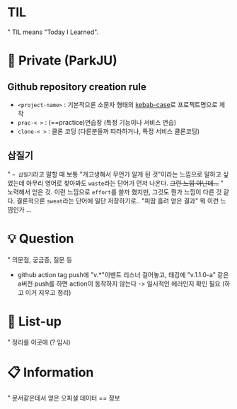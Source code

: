 # TIL
" TIL means "Today I Learned".

# :handshake: Private (ParkJU)
## Github repository creation rule
- `<project-name>` : 기본적으론 소문자 형태의 [kebab-case](https://en.wiktionary.org/wiki/kebab_case)로 프로젝트명으로 제작
- `prac-< >` : (==practice)연습장 (특정 기능이나 서비스 연습)
- `clone-< >` : 클론 코딩 (다른분들꺼 따라하거나, 특정 서비스 클론코딩)

## 삽질기
" `~ 삽질기`라고 말할 때 보통 "개고생해서 무언가 알게 된 것"이라는 느낌으로 말하고 싶었는데 아무리 영어로 찾아봐도 `waste`라는 단어가 먼저 나온다. ~~그런 느낌 아닌데...~~
" 노력해서 얻은 것. 이런 느낌으로 `effort`를 쓸까 했지만, 그것도 뭔가 느낌이 다른 것 같다. 결론적으론 `sweat`라는 단어에 일단 저장하기로.. "피땀 흘려 얻은 결과" 뭐 이런 느낌인가 ...

# :bulb: Question
" 의문점, 궁금증, 질문 등
- github action tag push에 "v.*"이벤트 리스너 걸어놓고, 태깅에 "v.1.1.0-a" 같은 a버전 push를 하면 action이 동작하지 않는다 -> 일시적인 에러인지 확인 필요 (하고 이거 지우고 정리)

# :scroll: List-up
" 정리를 이곳에 (? 임시)

# :clipboard: Information
" 문서같은데서 얻은 오피셜 데이터 == 정보